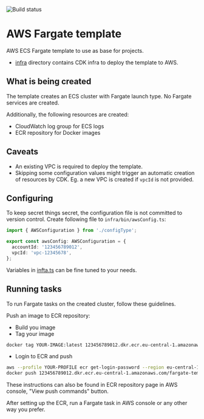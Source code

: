 ![Build status](https://github.com/pelaakso/aws-fargate-template/actions/workflows/build-infra.yml/badge.svg?branch=main)

# AWS Fargate template

AWS ECS Fargate template to use as base for projects.

* [infra](./infra) directory contains CDK infra to deploy the template to AWS.

## What is being created

The template creates an ECS cluster with Fargate launch type.
No Fargate services are created.

Additionally, the following resources are created:

* CloudWatch log group for ECS logs
* ECR repository for Docker images

## Caveats

* An existing VPC is required to deploy the template.
* Skipping some configuration values might trigger an automatic creation of resources by CDK.
Eg. a new VPC is created if `vpcId` is not provided.

## Configuring

To keep secret things secret, the configuration file is not committed to version control.
Create following file to `infra/bin/awsConfig.ts`:

```typescript
import { AWSConfiguration } from './configType';

export const awsConfig: AWSConfiguration = {
  accountId: '123456789012',
  vpcId: 'vpc-12345678',
};
```

Variables in [infta.ts](infra/bin/infra.ts) can be fine tuned to your needs.

## Running tasks

To run Fargate tasks on the created cluster, follow these guidelines.

Push an image to ECR repository:

* Build you image
* Tag your image

```bash
docker tag YOUR-IMAGE:latest 123456789012.dkr.ecr.eu-central-1.amazonaws.com/fargate-template:latest
```

* Login to ECR and push

```bash
aws --profile YOUR-PROFILE ecr get-login-password --region eu-central-1 | docker login --username AWS --password-stdin 123456789012.dkr.ecr.eu-central-1.amazonaws.com
docker push 123456789012.dkr.ecr.eu-central-1.amazonaws.com/fargate-template:latest
```

These instructions can also be found in ECR repository page in AWS console, "View push commands" button.

After setting up the ECR, run a Fargate task in AWS console or any other way you prefer.
